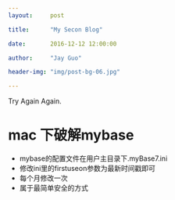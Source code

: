 ```yaml
---
layout:     post

title:      "My Secon Blog"

date:       2016-12-12 12:00:00

author:     "Jay Guo"

header-img: "img/post-bg-06.jpg"

---
```


<p>Try Again Again.</p>

# mac 下破解mybase

+ mybase的配置文件在用户主目录下.myBase7.ini
+ 修改ini里的firstuseon参数为最新时间戳即可
+ 每个月修改一次
+ 属于最简单安全的方式
